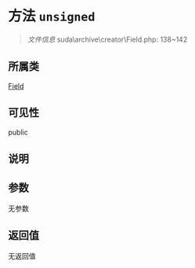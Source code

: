 # 方法 `unsigned`

> *文件信息* suda\archive\creator\Field.php: 138~142

## 所属类 

[Field](../Field.md)

## 可见性

 public 

## 说明



## 参数


无参数


## 返回值

无返回值
